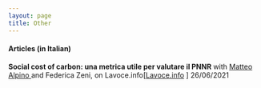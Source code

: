 ```yaml
---
layout: page
title: Other
---
```


#### Articles (in Italian)

**Social cost of carbon: una metrica utile per valutare il PNNR** with <a href="https://sites.google.com/site/alpinomtt/home">Matteo Alpino </a> and Federica Zeni, on Lavoce.info[<a href="https://www.lavoce.info/archives/88199/social-cost-of-carbon-una-metrica-utile-per-valutare-il-pnrr/">Lavoce.info</a> ] 26/06/2021
